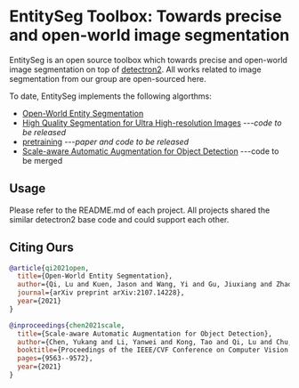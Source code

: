 # EntitySeg Toolbox: Towards precise and open-world image segmentation

EntitySeg is an open source toolbox which towards precise and open-world image segmentation on top of [detectron2](https://github.com/facebookresearch/detectron2). All works related to image segmentation from our group are open-sourced here.

To date, EntitySeg implements the following algorthms:

* [Open-World Entity Segmentation](Entity/README.md)
* [High Quality Segmentation for Ultra High-resolution Images]() ---_code to be released_
* [pretraining]() ---_paper and code to be released_
* [Scale-aware Automatic Augmentation for Object Detection]() ---code to be merged


## Usage

Please refer to the README.md of each project. All projects shared the similar detectron2 base code and could support each other.



## Citing Ours


```BibTeX
@article{qi2021open,
  title={Open-World Entity Segmentation},
  author={Qi, Lu and Kuen, Jason and Wang, Yi and Gu, Jiuxiang and Zhao, Hengshuang and Lin, Zhe and Torr, Philip and Jia, Jiaya},
  journal={arXiv preprint arXiv:2107.14228},
  year={2021}
}

@inproceedings{chen2021scale,
  title={Scale-aware Automatic Augmentation for Object Detection},
  author={Chen, Yukang and Li, Yanwei and Kong, Tao and Qi, Lu and Chu, Ruihang and Li, Lei and Jia, Jiaya},
  booktitle={Proceedings of the IEEE/CVF Conference on Computer Vision and Pattern Recognition},
  pages={9563--9572},
  year={2021}
}

```
